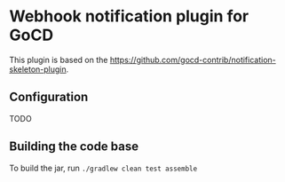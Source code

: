 # Webhook notification plugin for GoCD

This plugin is based on the https://github.com/gocd-contrib/notification-skeleton-plugin.

## Configuration

TODO

## Building the code base

To build the jar, run `./gradlew clean test assemble`
